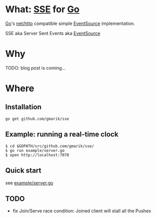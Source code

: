 # What: [SSE] for [Go](lang)


[Go]'s [net/http] compatible simple [EventSource] implementation.

SSE aka Server Sent Events aka [EventSource]

# Why

TODO: blog post is coming...

# Where
## Installation

```console
go get github.com/gmarik/sse
```

## Example: running a real-time clock

```console
$ cd $GOPATH/src/github.com/gmarik/sse/
$ go run example/server.go
$ open http://localhost:7070
```

## Quick start

see [example/server.go](https://github.com/gmarik/sse/blob/master/example/server.go)

[Go]:http://golang.org
[SSE]:http://www.w3.org/TR/2011/WD-eventsource-20110208/
[EventSource]:http://www.w3.org/TR/2011/WD-eventsource-20110208/
[net/http]:https://golang.org/pkg/net/http/


## TODO
- fix Join/Serve race condition: Joined client will stall all the Pushes
